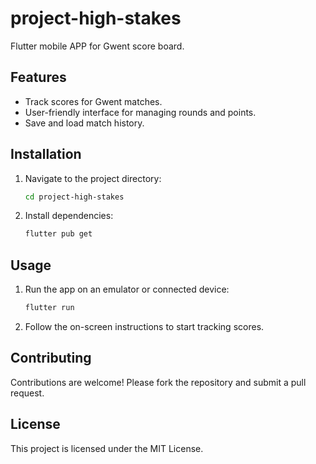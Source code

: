 # project-high-stakes

Flutter mobile APP for Gwent score board.

## Features

- Track scores for Gwent matches.
- User-friendly interface for managing rounds and points.
- Save and load match history.

## Installation

1. Navigate to the project directory:
   ```bash
   cd project-high-stakes
   ```
2. Install dependencies:
   ```bash
   flutter pub get
   ```

## Usage

1. Run the app on an emulator or connected device:
   ```bash
   flutter run
   ```
2. Follow the on-screen instructions to start tracking scores.

## Contributing

Contributions are welcome! Please fork the repository and submit a pull request.

## License

This project is licensed under the MIT License.
